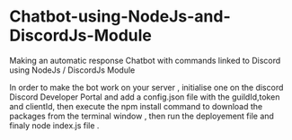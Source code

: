 # Chatbot-using-NodeJs-and-DiscordJs-Module
Making an automatic response Chatbot with commands linked to Discord using NodeJs / DiscordJs Module

In order to make the bot work on your server , initialise one on the discord Discord Developer Portal and add a config.json file with the guildId,token and clientId,
then execute the npm install command to download the packages from the terminal window , then run the deployement file and finaly node index.js file .
